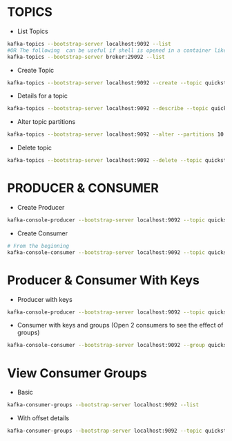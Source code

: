 
# TOPICS 
- List Topics
````bash
kafka-topics --bootstrap-server localhost:9092 --list
#OR The following  can be useful if shell is opened in a container like zookeeper, the above works since we opened the shell in the broker container
kafka-topics --bootstrap-server broker:29092 --list
````
- Create Topic
````bash
kafka-topics --bootstrap-server localhost:9092 --create --topic quickstart --partitions 2 --replication-factor 1
````
- Details for a topic
```bash
kafka-topics --bootstrap-server localhost:9092 --describe --topic quickstart
```
- Alter topic partitions 
```bash
kafka-topics --bootstrap-server localhost:9092 --alter --partitions 10 --topic quickstart 
```
- Delete topic
```bash
kafka-topics --bootstrap-server localhost:9092 --delete --topic quickstart
```
# PRODUCER & CONSUMER 
- Create Producer
```bash
kafka-console-producer --bootstrap-server localhost:9092 --topic quickstart
```
- Create Consumer
```bash
# From the beginning 
kafka-console-consumer --bootstrap-server localhost:9092 --topic quickstart --from-beginning
```
# Producer & Consumer With Keys 
- Producer with keys 
```bash
kafka-console-producer --bootstrap-server localhost:9092 --topic quickstart --property "key.separator=-" --property "parse.key=true"
```
- Consumer with keys and groups (Open 2 consumers to see the effect of groups)
```bash
kafka-console-consumer --bootstrap-server localhost:9092 --group quickstart-consumer -topic quickstart --property "key.separator=-" --property "print.key=true" --from-beginning
```
# View Consumer Groups
- Basic
```bash
kafka-consumer-groups --bootstrap-server localhost:9092 --list
```
- With offset details
```bash
kafka-consumer-groups --bootstrap-server localhost:9092 --topic quickstart --from-beginning
```